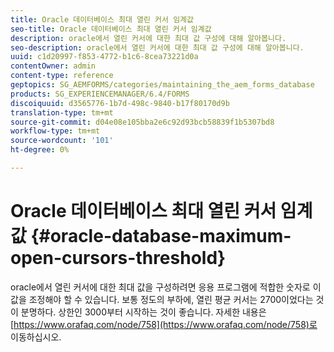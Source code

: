 ```yaml
---
title: Oracle 데이터베이스 최대 열린 커서 임계값
seo-title: Oracle 데이터베이스 최대 열린 커서 임계값
description: oracle에서 열린 커서에 대한 최대 값 구성에 대해 알아봅니다.
seo-description: oracle에서 열린 커서에 대한 최대 값 구성에 대해 알아봅니다.
uuid: c1d20997-f853-4772-b1c6-8cea73221d0a
contentOwner: admin
content-type: reference
geptopics: SG_AEMFORMS/categories/maintaining_the_aem_forms_database
products: SG_EXPERIENCEMANAGER/6.4/FORMS
discoiquuid: d3565776-1b7d-498c-9840-b17f80170d9b
translation-type: tm+mt
source-git-commit: d04e08e105bba2e6c92d93bcb58839f1b5307bd8
workflow-type: tm+mt
source-wordcount: '101'
ht-degree: 0%

---
```



# Oracle 데이터베이스 최대 열린 커서 임계값 {#oracle-database-maximum-open-cursors-threshold}

oracle에서 열린 커서에 대한 최대 값을 구성하려면 응용 프로그램에 적합한 숫자로 이 값을 조정해야 할 수 있습니다. 보통 정도의 부하에, 열린 평균 커서는 2700이었다는 것이 분명하다. 상한인 3000부터 시작하는 것이 좋습니다. 자세한 내용은 [https://www.orafaq.com/node/758](https://www.orafaq.com/node/758)로 이동하십시오.
